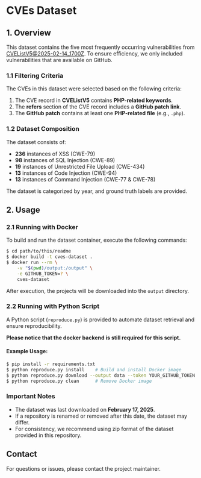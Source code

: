 # CVEs Dataset

## 1. Overview
This dataset contains the five most frequently occurring vulnerabilities from [CVEListV5@2025-02-14_1700Z](https://github.com/CVEProject/cvelistV5). To ensure efficiency, we only included vulnerabilities that are available on GitHub.

### 1.1 Filtering Criteria
The CVEs in this dataset were selected based on the following criteria:
1. The CVE record in **CVEListV5** contains **PHP-related keywords**.
2. The **refers** section of the CVE record includes a **GitHub patch link**.
3. The **GitHub patch** contains at least one **PHP-related file** (e.g., `.php`).

### 1.2 Dataset Composition
The dataset consists of:
- **236** instances of XSS (CWE-79)
- **98** instances of SQL Injection (CWE-89)
- **19** instances of Unrestricted File Upload (CWE-434)
- **13** instances of Code Injection (CWE-94)
- **13** instances of Command Injection (CWE-77 & CWE-78)

The dataset is categorized by year, and ground truth labels are provided.

## 2. Usage

### 2.1 Running with Docker
To build and run the dataset container, execute the following commands:
```sh
$ cd path/to/this/readme
$ docker build -t cves-dataset .
$ docker run --rm \
    -v "$(pwd)/output:/output" \
    -e GITHUB_TOKEN=? \
    cves-dataset
```
After execution, the projects will be downloaded into the `output` directory.

### 2.2 Running with Python Script
A Python script (`reproduce.py`) is provided to automate dataset retrieval and ensure reproducibility. 

**Please notice that the docker backend is still required for this script.**

#### Example Usage:
```sh
$ pip install -r requirements.txt
$ python reproduce.py install    # Build and install Docker image
$ python reproduce.py download --output data --token YOUR_GITHUB_TOKEN   # Download dataset
$ python reproduce.py clean      # Remove Docker image
```

### Important Notes
- The dataset was last downloaded on **February 17, 2025**.
- If a repository is renamed or removed after this date, the dataset may differ.
- For consistency, we recommend using zip format of the dataset provided in this repository.

## Contact
For questions or issues, please contact the project maintainer.